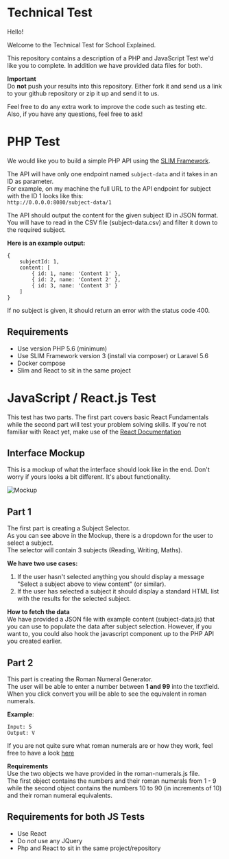 # Technical Test

Hello!

Welcome to the Technical Test for School Explained.

This repository contains a description of a PHP and JavaScript Test we'd like you to complete. In addition we have provided data files for both.

**Important**  
Do **not** push your results into this repository. Either fork it and send us a link to your github repository or zip it up and send it to us.


Feel free to do any extra work to improve the code such as testing etc.  
Also, if you have any questions, feel free to ask!

# PHP Test

We would like you to build a simple PHP API using the [SLIM Framework](https://www.slimframework.com).

The API will have only one endpoint named `subject-data` and it takes in an ID as parameter.  
For example, on my machine the full URL to the API endpoint for subject with the ID 1 looks like this:  
`http://0.0.0.0:8080/subject-data/1`

The API should output the content for the given subject ID in JSON format.  
You will have to read in the CSV file (subject-data.csv) and filter it down to the required subject.  

**Here is an example output:**  
```
{
    subjectId: 1,
    content: [
        { id: 1, name: 'Content 1' },
        { id: 2, name: 'Content 2' },
        { id: 3, name: 'Content 3' }
    ]
}
```

If no subject is given, it should return an error with the status code 400.

## Requirements

- Use version PHP 5.6 (minimum)
- Use SLIM Framework version 3 (install via composer) or Laravel 5.6
- Docker compose
- Slim and React to sit in the same project


# JavaScript / React.js Test

This test has two parts. The first part covers basic React Fundamentals while the second
part will test your problem solving skills. If you're not familiar with React yet, make use of the [React Documentation](https://facebook.github.io/react/)


## Interface Mockup

This is a mockup of what the interface should look like in the end. Don't worry if yours looks
a bit different. It's about functionality.

![Mockup](https://s3-eu-west-1.amazonaws.com/ll-info-blog-images/test-mockup.png)


## Part 1

The first part is creating a Subject Selector.  
As you can see above in the Mockup, there is a dropdown for the user to select a subject.  
The selector will contain 3 subjects (Reading, Writing, Maths).

**We have two use cases:**  
1. If the user hasn't selected anything you should display a message "Select a subject above to view content" (or similar).
2. If the user has selected a subject it should display a standard HTML list with the results for the selected subject.

**How to fetch the data**  
We have provided a JSON file with example content (subject-data.js) that you can use to populate the data after subject selection. However, 
if you want to, you could also hook the javascript component up to the PHP API you created earlier.

## Part 2

This part is creating the Roman Numeral Generator.  
The user will be able to enter a number between **1 and 99** into the textfield. When you click convert you will
be able to see the equivalent in roman numerals.

**Example**:  
```
Input: 5
Output: V
```

If you are not quite sure what roman numerals are or how they work, feel free to have a look [here](https://en.wikipedia.org/wiki/Roman_numerals)

**Requirements**  
Use the two objects we have provided in the roman-numerals.js file.  
The first object contains the numbers and their roman numerals from 1 - 9 while the second object contains
the numbers 10 to 90 (in increments of 10) and their roman numeral equivalents.


## Requirements for both JS Tests

- Use React
- Do *not* use any JQuery
- Php and React to sit in the same project/repository
